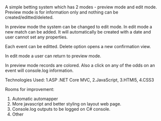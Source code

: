 A simple betting system which has 2 modes - preview mode and edit mode.
Preview mode is for information only and nothing can be created/editted/deleted.

In preview mode the system can be changed to edit mode. In edit mode a new match can be added. It will automatically be created with a date and user cannot set any properties.

Each event can be editted. Delete option opens a new confirmation view.

In edit mode a user can return to preview mode.

In preview mode records are colored. Also a click on any of the odds on an event will console.log information.

Technologies Used:
1.ASP .NET Core MVC,
2.JavaScript,
3.HTMl5, 
4.CSS3

Rooms for improvement:
1. Automatic automapper
2. More javascript and better styling on layout web page.
3. Console.log outputs to be logged on C# console.
4. Other
